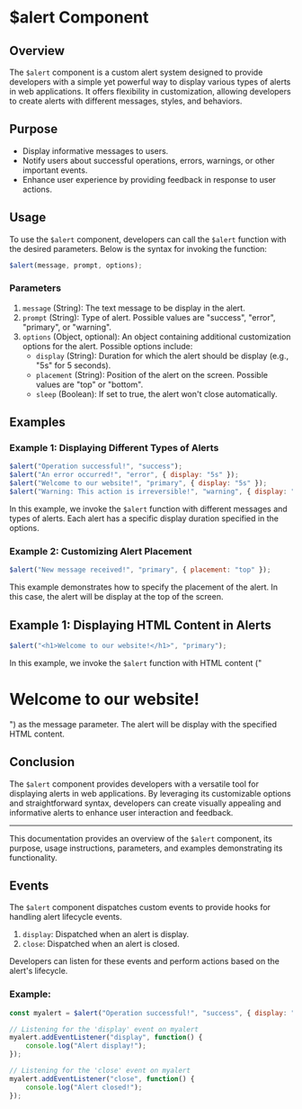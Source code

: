 

# $alert Component 

## Overview

The `$alert` component is a custom alert system designed to provide developers with a simple yet powerful way to display various types of alerts in web applications. It offers flexibility in customization, allowing developers to create alerts with different messages, styles, and behaviors.

## Purpose

- Display informative messages to users.
- Notify users about successful operations, errors, warnings, or other important events.
- Enhance user experience by providing feedback in response to user actions.

## Usage

To use the `$alert` component, developers can call the `$alert` function with the desired parameters. Below is the syntax for invoking the function:

```javascript
$alert(message, prompt, options);
```

### Parameters

1. `message` (String): The text message to be display in the alert.
2. `prompt` (String): Type of alert. Possible values are "success", "error", "primary", or "warning".
3. `options` (Object, optional): An object containing additional customization options for the alert. Possible options include:
   - `display` (String): Duration for which the alert should be display (e.g., "5s" for 5 seconds).
   - `placement` (String): Position of the alert on the screen. Possible values are "top" or "bottom".
   - `sleep` (Boolean): If set to true, the alert won't close automatically.

## Examples

### Example 1: Displaying Different Types of Alerts

```javascript
$alert("Operation successful!", "success");
$alert("An error occurred!", "error", { display: "5s" });
$alert("Welcome to our website!", "primary", { display: "5s" });
$alert("Warning: This action is irreversible!", "warning", { display: "7s" });
```

In this example, we invoke the `$alert` function with different messages and types of alerts. Each alert has a specific display duration specified in the options.

### Example 2: Customizing Alert Placement

```javascript
$alert("New message received!", "primary", { placement: "top" });
```

This example demonstrates how to specify the placement of the alert. In this case, the alert will be display at the top of the screen.

## Example 1: Displaying HTML Content in Alerts

```javascript
$alert("<h1>Welcome to our website!</h1>", "primary");
```

In this example, we invoke the `$alert` function with HTML content ("<h1>Welcome to our website!</h1>") as the message parameter. The alert will be display with the specified HTML content.



## Conclusion

The `$alert` component provides developers with a versatile tool for displaying alerts in web applications. By leveraging its customizable options and straightforward syntax, developers can create visually appealing and informative alerts to enhance user interaction and feedback.

---

This documentation provides an overview of the `$alert` component, its purpose, usage instructions, parameters, and examples demonstrating its functionality.

## Events

The `$alert` component dispatches custom events to provide hooks for handling alert lifecycle events.

1. `display`: Dispatched when an alert is display.
2. `close`: Dispatched when an alert is closed.

Developers can listen for these events and perform actions based on the alert's lifecycle.

### Example:

```javascript
const myalert = $alert("Operation successful!", "success", { display: "3s" });

// Listening for the 'display' event on myalert
myalert.addEventListener("display", function() {
    console.log("Alert display!");
});

// Listening for the 'close' event on myalert
myalert.addEventListener("close", function() {
    console.log("Alert closed!");
});
```

